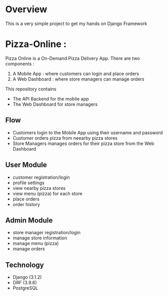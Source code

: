 
# Overview 

This is a very simple project to get my hands on Django Framework


# Pizza-Online :

Pizza Online is a On-Demand Pizza Delivery App. There are two components :

1. A Mobile App : where customers can login and place orders
2. A Web Dashboard : where store managers can manage orders
 
This repository contains 
- The API Backend for the mobile app
- The Web Dashboard for store managers

## Flow

- Customers login to the Mobile App using their username and password
- Customer orders pizza from neearby pizza stores
- Store Managers manages orders for their pizza store from the Web Dashboard

## User Module

- customer registration/login
- profile settings
- view nearby pizza stores
- view menu (pizza) for each store
- place orders
- order history

## Admin Module 

- store manager registration/login
- manage store information
- manage menu (pizza)
- manage orders

## Technology

- Django (3.1.2)
- DRF (3.9.6)
- PostgreSQL
